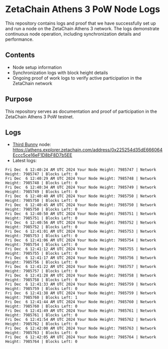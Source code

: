 # ZetaChain Athens 3 PoW Node Logs
This repository contains logs and proof that we have successfully set up and run a node on the ZetaChain Athens 3 network. The logs demonstrate continuous node operation, including synchronization details and performance.

## Contents
- Node setup information
- Synchronization logs with block height details
- Ongoing proof of work logs to verify active participation in the ZetaChain network

## Purpose
This repository serves as documentation and proof of participation in the ZetaChain Athens 3 PoW testnet.

## Logs

- [Third Bunny](https://thirdbunny.xyz/) node: https://athens.explorer.zetachain.com/address/0x225254d35dE666064Eccc5ce16eF1D8bF8D7b5EE
- Latest logs:
```
Fri Dec  6 12:40:24 AM UTC 2024 Your Node Height: 7985747 | Network Height: 7985747 | Blocks Left: 0
Fri Dec  6 12:40:29 AM UTC 2024 Your Node Height: 7985748 | Network Height: 7985748 | Blocks Left: 0
Fri Dec  6 12:40:34 AM UTC 2024 Your Node Height: 7985749 | Network Height: 7985749 | Blocks Left: 0
Fri Dec  6 12:40:40 AM UTC 2024 Your Node Height: 7985750 | Network Height: 7985750 | Blocks Left: 0
Fri Dec  6 12:40:45 AM UTC 2024 Your Node Height: 7985750 | Network Height: 7985750 | Blocks Left: 0
Fri Dec  6 12:40:50 AM UTC 2024 Your Node Height: 7985751 | Network Height: 7985751 | Blocks Left: 0
Fri Dec  6 12:40:56 AM UTC 2024 Your Node Height: 7985752 | Network Height: 7985752 | Blocks Left: 0
Fri Dec  6 12:41:01 AM UTC 2024 Your Node Height: 7985753 | Network Height: 7985753 | Blocks Left: 0
Fri Dec  6 12:41:06 AM UTC 2024 Your Node Height: 7985754 | Network Height: 7985754 | Blocks Left: 0
Fri Dec  6 12:41:12 AM UTC 2024 Your Node Height: 7985755 | Network Height: 7985755 | Blocks Left: 0
Fri Dec  6 12:41:17 AM UTC 2024 Your Node Height: 7985756 | Network Height: 7985756 | Blocks Left: 0
Fri Dec  6 12:41:22 AM UTC 2024 Your Node Height: 7985757 | Network Height: 7985757 | Blocks Left: 0
Fri Dec  6 12:41:28 AM UTC 2024 Your Node Height: 7985758 | Network Height: 7985758 | Blocks Left: 0
Fri Dec  6 12:41:33 AM UTC 2024 Your Node Height: 7985759 | Network Height: 7985759 | Blocks Left: 0
Fri Dec  6 12:41:38 AM UTC 2024 Your Node Height: 7985759 | Network Height: 7985760 | Blocks Left: 1
Fri Dec  6 12:41:44 AM UTC 2024 Your Node Height: 7985760 | Network Height: 7985760 | Blocks Left: 0
Fri Dec  6 12:41:49 AM UTC 2024 Your Node Height: 7985761 | Network Height: 7985761 | Blocks Left: 0
Fri Dec  6 12:41:54 AM UTC 2024 Your Node Height: 7985762 | Network Height: 7985762 | Blocks Left: 0
Fri Dec  6 12:42:00 AM UTC 2024 Your Node Height: 7985763 | Network Height: 7985763 | Blocks Left: 0
Fri Dec  6 12:42:05 AM UTC 2024 Your Node Height: 7985764 | Network Height: 7985764 | Blocks Left: 0
```
